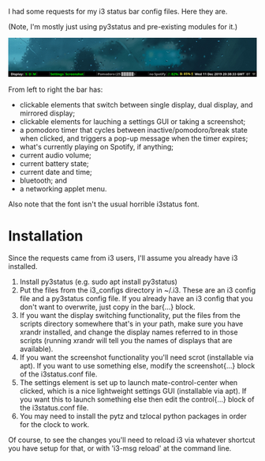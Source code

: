 I had some requests for my i3 status bar config files. Here they are.

(Note, I'm mostly just using py3status and pre-existing modules for it.)

![](status_bar.png)

From left to right the bar has:

- clickable elements that switch between single display, dual display, and mirrored display;
- clickable elements for lauching a settings GUI or taking a screenshot;
- a pomodoro timer that cycles between inactive/pomodoro/break state when clicked, and triggers a pop-up message when the timer expires;
- what's currently playing on Spotify, if anything;
- current audio volume;
- current battery state;
- current date and time;
- bluetooth; and
- a networking applet menu.

Also note that the font isn't the usual horrible i3status font.

Installation
============

Since the requests came from i3 users, I'll assume you already have i3 installed.

1. Install py3status (e.g. sudo apt install py3status)
2. Put the files from the i3_configs directory in ~/.i3. These are an i3 config file and a py3status config file. If you already have an i3 config that you don't want to overwrite, just copy in the bar{...} block.
3. If you want the display switching functionality, put the files from the scripts directory somewhere that's in your path, make sure you have xrandr installed, and change the display names referred to in those scripts (running xrandr will tell you the names of displays that are available).
4. If you want the screenshot functionality you'll need scrot (installable via apt). If you want to use something else, modify the screenshot{...} block of the i3status.conf file.
5. The settings element is set up to launch mate-control-center when clicked, which is a nice lightweight settings GUI (installable via apt). If you want this to launch something else then edit the control{...} block of the i3status.conf file.
6. You may need to install the pytz and tzlocal python packages in order for the clock to work.

Of course, to see the changes you'll need to reload i3 via whatever shortcut you have setup for that, or with 'i3-msg reload' at the command line.
